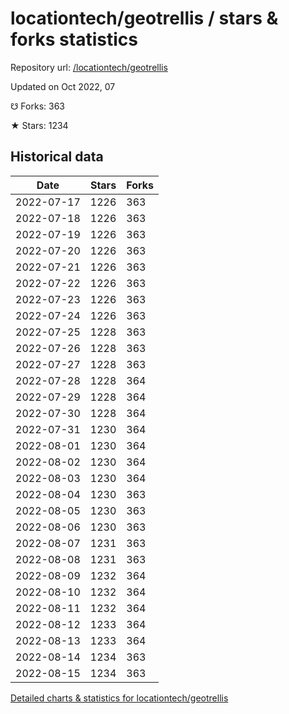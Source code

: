 # locationtech/geotrellis / stars & forks statistics

Repository url: [/locationtech/geotrellis](https://github.com/locationtech/geotrellis)

Updated on Oct 2022, 07

☋ Forks: 363

★ Stars: 1234

## Historical data
| Date | Stars | Forks |
|------|-------|-------|
| 2022-07-17 | 1226 | 363 | 
| 2022-07-18 | 1226 | 363 | 
| 2022-07-19 | 1226 | 363 | 
| 2022-07-20 | 1226 | 363 | 
| 2022-07-21 | 1226 | 363 | 
| 2022-07-22 | 1226 | 363 | 
| 2022-07-23 | 1226 | 363 | 
| 2022-07-24 | 1226 | 363 | 
| 2022-07-25 | 1228 | 363 | 
| 2022-07-26 | 1228 | 363 | 
| 2022-07-27 | 1228 | 363 | 
| 2022-07-28 | 1228 | 364 | 
| 2022-07-29 | 1228 | 364 | 
| 2022-07-30 | 1228 | 364 | 
| 2022-07-31 | 1230 | 364 | 
| 2022-08-01 | 1230 | 364 | 
| 2022-08-02 | 1230 | 364 | 
| 2022-08-03 | 1230 | 364 | 
| 2022-08-04 | 1230 | 363 | 
| 2022-08-05 | 1230 | 363 | 
| 2022-08-06 | 1230 | 363 | 
| 2022-08-07 | 1231 | 363 | 
| 2022-08-08 | 1231 | 363 | 
| 2022-08-09 | 1232 | 364 | 
| 2022-08-10 | 1232 | 364 | 
| 2022-08-11 | 1232 | 364 | 
| 2022-08-12 | 1233 | 364 | 
| 2022-08-13 | 1233 | 364 | 
| 2022-08-14 | 1234 | 363 | 
| 2022-08-15 | 1234 | 363 | 


[Detailed charts & statistics for locationtech/geotrellis](https://reviewgithub.com/rep/locationtech/geotrellis)
